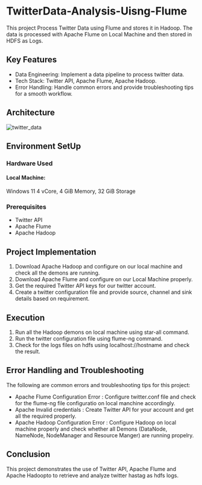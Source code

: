 # TwitterData-Analysis-Uisng-Flume
This project Process Twitter Data using Flume and stores it in Hadoop. The data is processed with Apache Flume on Local Machine and then stored in HDFS as Logs.

## Key Features
* Data Engineering: Implement a data pipeline to process twitter data.
* Tech Stack: Twitter API, Apache Flume, Apache Hadoop.
* Error Handling: Handle common errors and provide troubleshooting tips for a smooth workflow.

## Architecture
![twitter_data](https://github.com/Ganesh-Bollapalli/TwitterData-Analysis-using-Flume/assets/131467608/02b77b28-324f-4e3d-9c63-10a8a79795e6)
## Environment SetUp
### Hardware Used
#### Local Machine:

  Windows 11
  4 vCore, 4 GiB Memory, 32 GiB Storage
  
### Prerequisites
* Twitter API
* Apache Flume
* Apache Hadoop

## Project Implementation
1. Download Apache Hadoop and configure on our local machine and check all the demons are running.
2. Download Apache Flume and configure on our Local Machine properly.
3. Get the required Twitter API keys for our twitter account.
4. Create a twitter configuration file and provide source, channel and sink details based on requirement.
## Execution
1. Run all the Hadoop demons on local machine using star-all command.
2. Run the twitter configuration file using flume-ng command.
3. Check for the logs files on hdfs using localhost://hostname and check the result.

## Error Handling and Troubleshooting
The following are common errors and troubleshooting tips for this project:

* Apache Flume Configuration Error : Configure twitter.conf file and check for the flume-ng file configuratio on local manchine accordingly.
* Apache Invalid credentials : Create Twitter API for your account and get all the required properly.
* Apache Hadoop Configuration Error : Configure Hadoop on local machine properly and check whether all Demons (DataNode, NameNode, NodeManager and Resource Manger) are running propelry.

## Conclusion
This project demonstrates the use of Twitter API, Apache Flume and Apache Hadoopto to retrieve and analyze twitter hastag as hdfs logs.
